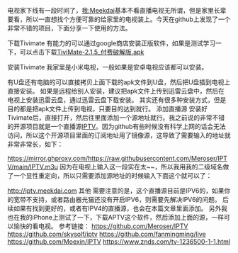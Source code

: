 电视家下线有一段时间了，[我:Meekdai](https://github.com/Meekdai)基本不看直播电视无所谓，但是家里长辈要看，所以一直想找个方便可靠的给家里的电视装上。今天在github上发现了一个非常不错的项目，下面分享一下使用的方法。

下载Tivimate
有能力的可以通过google商店安装正版软件，如果是测试学习一下，可以点击下载[TiviMate-2.1.5_付费破解版.apk](https://github.com/skysolf/iptv/blob/main/TiviMate%20%202.1.5%20-%20Premium%E4%BB%98%E8%B4%B9%E7%A0%B4%E8%A7%A3%E7%89%88.apk)

安装Tivimate
我家里是小米电视，一般如果是安卓电视应该都可以安装。

有U盘还有电脑的可以直接拷贝上面下载的apk文件到U盘，然后把U盘插到电视上直接安装。
如果是远程给别人安装，建议把apk文件上传到迅雷云盘中，然后在电视上安装迅雷云盘，通过迅雷云盘下载安装。
其实还有很多种安装方式，但是目的都是把apk文件上传到电视，只要目的达到就行。
添加直播源
安装好Tivimate后，直接打开，然后往里面添加一个源地址就行。我之前说的非常不错的开源项目就是一个直播源[IPTV](https://github.com/Meroser/IPTV)。因为github有些时候没有科学上网的话会无法访问，所以这个开源项目里面的订阅地址用了镜像源，这导致了需要输入的地址就非常非常长，如下：

https://mirror.ghproxy.com/https://raw.githubusercontent.com/Meroser/IPTV/main/IPTV.m3u
因为在电视上输入这一段实在太~~，所以我用我的二级域名做了一个显性重定向，所以只需要添加源地址的时候输入下面这个就可以了：

http://iptv.meekdai.com
其他
需要注意的是，这个直播源目前是IPV6的，如果你的宽带不支持，或者路由器光猫还没有开启IPV6，则需要先解决IPV6的问题。
后续如果有找到更好的，或者有IPV4的直播源，也会在本篇文章里面添加。
另外我也在我的iPhone上测试了一下，下载APTV这个软件，然后添加上面的源，一样可以愉快的看电视。
参考链接：
https://github.com/Meroser/IPTV
https://github.com/skysolf/iptv
https://github.com/fanmingming/live
https://github.com/Moexin/IPTV
https://www.znds.com/tv-1236500-1-1.html